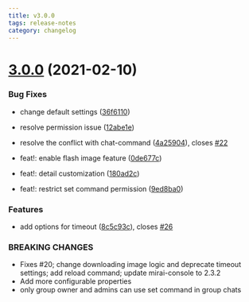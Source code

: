```yaml
---
title: v3.0.0
tags: release-notes
category: changelog
---
```

# [3.0.0](https://github.com/Samarium150/mirai-console-lolicon/compare/1.5.2...3.0.0) (2021-02-10)

<!--more-->
### Bug Fixes

* change default settings ([36f6110](https://github.com/Samarium150/mirai-console-lolicon/commit/36f61107281c5f36fec0333995f465478a666709))
* resolve permission issue ([12abe1e](https://github.com/Samarium150/mirai-console-lolicon/commit/12abe1e9379d3e4e463eb2319c76f9ff590f83f2))
* resolve the conflict with chat-command ([4a25904](https://github.com/Samarium150/mirai-console-lolicon/commit/4a25904677353ead29bd8ac63f35a8926ea8fc03)), closes [#22](https://github.com/Samarium150/mirai-console-lolicon/issues/22)


* feat!: enable flash image feature ([0de677c](https://github.com/Samarium150/mirai-console-lolicon/commit/0de677c38ce09e26202c4b6f2cd2874e8a6f1a27))
* feat!: detail customization ([180ad2c](https://github.com/Samarium150/mirai-console-lolicon/commit/180ad2cf80c4fbc88e3bbd9a3b5591a909b25240))
* feat!: restrict set command permission ([9ed8ba0](https://github.com/Samarium150/mirai-console-lolicon/commit/9ed8ba03260f322e702bde02455798a89f0f5627))


### Features

* add options for timeout ([8c5c93c](https://github.com/Samarium150/mirai-console-lolicon/commit/8c5c93cb5e5126cbe0cb8e2f3d5aae0cf209a735)), closes [#26](https://github.com/Samarium150/mirai-console-lolicon/issues/26)


### BREAKING CHANGES

* Fixes #20;
change downloading image logic and deprecate timeout settings;
add reload command;
update mirai-console to 2.3.2
* Add more configurable properties
* only group owner and admins can use set command in group chats